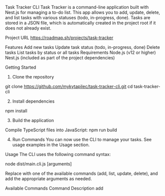 Task Tracker CLI
Task Tracker is a command-line application built with Nest.js for managing a to-do list. This app allows you to add, update, delete, and list tasks with various statuses (todo, in-progress, done). Tasks are stored in a JSON file, which is automatically created in the project root if it does not already exist.

Project URL
https://roadmap.sh/projects/task-tracker

Features
Add new tasks
Update task status (todo, in-progress, done)
Delete tasks
List tasks by status or all tasks
Requirements
Node.js (v12 or higher)
Nest.js (included as part of the project dependencies)

Getting Started
1. Clone the repository

  git clone https://github.com/mykytapilec/task-tracker-cli.git
  cd task-tracker-cli

2. Install dependencies

  npm install

3. Build the application

  Compile TypeScript files into JavaScript:
  npm run build

4. Run Commands
You can now use the CLI to manage your tasks. See usage examples in the Usage section.

Usage
The CLI uses the following command syntax:

node dist/main.cli.js <command> [arguments]

Replace <command> with one of the available commands (add, list, update, delete), and add the appropriate arguments as needed.

Available Commands
Command	Description
add <title>	Adds a new task with the given title
list	Lists all tasks
list <status>	Lists tasks filtered by status (todo, in-progress, done)
update <id> <status>	Updates a task's status (todo, in-progress, done)
delete <id>	Deletes a task by its ID

Examples:

Add a Task
To add a task, provide a title:
node dist/main.cli.js add "Write project documentation"
Output:
Added task: 1 - Write project documentation

List All Tasks
To list all tasks:
node dist/main.cli.js list
Output:
[todo] 1: Write project documentation

List Tasks by Status
To list tasks filtered by a specific status (todo, in-progress, done):
node dist/main.cli.js list todo
Output:
[todo] 1: Write project documentation

Update a Task's Status
To update the status of a task by providing its ID and new status:
node dist/main.cli.js update 1 in-progress
Output:
Updated task 1 to status in-progress.

Delete a Task
To delete a task by its ID:
node dist/main.cli.js delete 1
Output:
Deleted task with ID 1.

Task Storage
All tasks are stored in a JSON file named tasks.json, located in the project root. This file is automatically created the first time you run a command if it doesn’t already exist.

Error Handling
The application handles the following errors gracefully:

Invalid commands or arguments
Missing or invalid task IDs
Invalid status updates
If an error occurs, you will see an appropriate error message in the terminal.

Development
During development, you can use ts-node to avoid rebuilding each time:
npx ts-node src/main.cli.ts <command> [arguments]

For example:
npx ts-node src/main.cli.ts add "Test task with ts-node"

License
This project is licensed under the MIT License.



